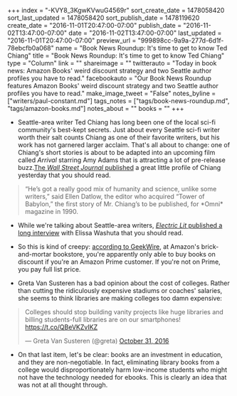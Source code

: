 +++
index = "-KVY8_3KgwKVwuG4569r"
sort_create_date = 1478058420
sort_last_updated = 1478058420
sort_publish_date = 1478119620
create_date = "2016-11-01T20:47:00-07:00"
publish_date = "2016-11-02T13:47:00-07:00"
date = "2016-11-02T13:47:00-07:00"
last_updated = "2016-11-01T20:47:00-07:00"
preview_url = "999898cc-9a9a-277d-6d1f-78ebcfb0a068"
name = "Book News Roundup: It's time to get to know Ted Chiang"
title = "Book News Roundup: It's time to get to know Ted Chiang"
type = "Column"
link = ""
shareimage = ""
twitterauto = "Today in book news: Amazon Books' weird discount strategy and two Seattle author profiles you have to read."
facebookauto = "Our Book News Roundup features Amazon Books' weird discount strategy and two Seattle author profiles you have to read."
make_image_tweet = "False"
notes_byline = ["writers/paul-constant.md"]
tags_notes = ["tags/book-news-roundup.md", "tags/amazon-books.md"]
notes_about = ""
books = ""
+++
* Seattle-area writer Ted Chiang has long been one of the local sci-fi community's best-kept secrets. Just about every Seattle sci-fi writer worth their salt counts Chiang as one of their favorite writers, but his work has not garnered larger acclaim. That's all about to change: one of Chiang's short stories is about to be adapted into an upcoming film called *Arrival* starring Amy Adams that is attracting a lot of pre-release buzz.[The *Wall Street Journal* published](http://www.wsj.com/articles/a-new-story-in-sci-fi-writer-ted-chiangs-life-hollywood-1478015805) a great little profile of Chiang yesterday that you should read.

<blockquote>“He’s got a really good mix of humanity and science, unlike some writers,” said Ellen Datlow, the editor who acquired “Tower of Babylon,” the first story of Mr. Chiang’s to be published, for *Omni* magazine in 1990.</blockquote>

* While we're talking about Seattle-area writers, [*Electric Lit* published a long interview](https://electricliterature.com/native-voices-wont-be-silenced-aede8c2adc6b#.niuao1g71) with Elissa Washuta that you should read.

* So this is kind of creepy: [according to GeekWire](http://www.geekwire.com/2016/amazon-gives-prime-members-better-prices-physical-bookstores-hinting-new-retail-strategy/), at Amazon's brick-and-mortar bookstore, you're apparently only able to buy books on discount if you're an Amazon Prime customer. If you're not on Prime, you pay full list price.

* Greta Van Susteren has a bad opinion about the cost of colleges. Rather than cutting the ridiculously expensive stadiums or coaches' salaries, she seems to think libraries are making colleges too damn expensive:

<blockquote class="twitter-tweet" data-lang="en"><p lang="en" dir="ltr">Colleges should stop building vanity projects like huge libraries and billing students-full libraries are on our smartphones! <a href="https://t.co/QBeVKZvIKZ">https://t.co/QBeVKZvIKZ</a></p>&mdash; Greta Van Susteren (@greta) <a href="https://twitter.com/greta/status/793052011386265600">October 31, 2016</a></blockquote>

* On that last item, let's be clear: books are an investment in education, and they are non-negotiable. In fact, eliminating library books from a college would disproportionately harm low-income students who might not have the technology needed for ebooks. This is clearly an idea that was not at all thought through.